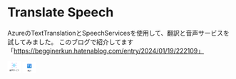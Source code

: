 # Translate Speech

AzureのTextTranslationとSpeechServicesを使用して、翻訳と音声サービスを試してみました。
このブログで紹介してます「https://begginerkun.hatenablog.com/entry/2024/01/19/222109」

<p float="left">
  <img src="image.png" width="30px" />
  <img src="image-1.png" width="30px" /> 
</p>
